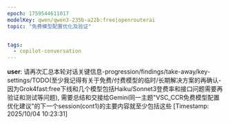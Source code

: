 ```yaml
---
epoch: 1759544611017
modelKey: qwen/qwen3-235b-a22b:free|openrouterai
topic: "免费模型配置优化及验证"


tags:
  - copilot-conversation
---
```


**user**: 请再次汇总本轮对话关键信息-progression/findings/take-away/key-settings/TODO(至少我记得有关于免费/付费模型的临时/长期解决方案的再确认- 因为Grok4fast:free下线和几个模型包括Haiku/Sonnet3登费率和接口问题需要再验证和测试等问题), 需要总结和交接给Gemini同一主题"VSC_CCR免费模型配置优化建议"的下一个session(cont1)的主要内容就至少包括这些
[Timestamp: 2025/10/04 10:23:31]